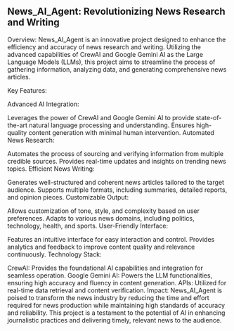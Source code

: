 ## News_AI_Agent: Revolutionizing News Research and Writing

Overview:
News_AI_Agent is an innovative project designed to enhance the efficiency and accuracy of news research and writing. Utilizing the advanced capabilities of CrewAI and Google Gemini AI as the Large Language Models (LLMs), this project aims to streamline the process of gathering information, analyzing data, and generating comprehensive news articles.

Key Features:

Advanced AI Integration:

Leverages the power of CrewAI and Google Gemini AI to provide state-of-the-art natural language processing and understanding.
Ensures high-quality content generation with minimal human intervention.
Automated News Research:

Automates the process of sourcing and verifying information from multiple credible sources.
Provides real-time updates and insights on trending news topics.
Efficient News Writing:

Generates well-structured and coherent news articles tailored to the target audience.
Supports multiple formats, including summaries, detailed reports, and opinion pieces.
Customizable Output:

Allows customization of tone, style, and complexity based on user preferences.
Adapts to various news domains, including politics, technology, health, and sports.
User-Friendly Interface:

Features an intuitive interface for easy interaction and control.
Provides analytics and feedback to improve content quality and relevance continuously.
Technology Stack:

CrewAI: Provides the foundational AI capabilities and integration for seamless operation.
Google Gemini AI: Powers the LLM functionalities, ensuring high accuracy and fluency in content generation.
APIs: Utilized for real-time data retrieval and content verification.
Impact:
News_AI_Agent is poised to transform the news industry by reducing the time and effort required for news production while maintaining high standards of accuracy and reliability. This project is a testament to the potential of AI in enhancing journalistic practices and delivering timely, relevant news to the audience.
